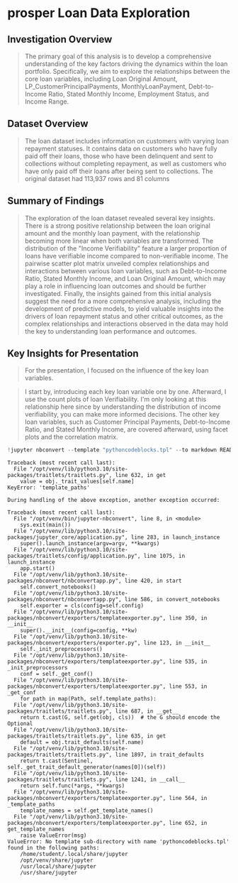 # prosper Loan Data Exploration

## Investigation Overview


>The primary goal of this analysis is to develop a comprehensive understanding of the key factors driving the dynamics within the loan portfolio. Specifically, we aim to explore the relationships between the core loan variables, including Loan Original Amount, LP_CustomerPrincipalPayments, MonthlyLoanPayment, Debt-to-Income Ratio, Stated Monthly Income, Employment Status, and Income Range.


## Dataset Overview

>The loan dataset includes information on customers with varying loan repayment statuses. It contains data on customers who have fully paid off their loans, those who have been delinquent and sent to collections without completing repayment, as well as customers who have only paid off their loans after being sent to collections. The original dataset had 113,937 rows and 81 columns

## Summary of Findings

>The exploration of the loan dataset revealed several key insights. There is a strong positive relationship between the loan original amount and the monthly loan payment, with the relationship becoming more linear when both variables are transformed. The distribution of the "Income Verifiability" feature a larger proportion of loans have verifiable income compared to non-verifiable income. The pairwise scatter plot matrix unveiled complex relationships and interactions between various loan variables, such as Debt-to-Income Ratio, Stated Monthly Income, and Loan Original Amount, which may play a role in influencing loan outcomes and should be further investigated. Finally, the insights gained from this initial analysis suggest the need for a more comprehensive analysis, including the development of predictive models, to yield valuable insights into the drivers of loan repayment status and other critical outcomes, as the complex relationships and interactions observed in the data may hold the key to understanding loan performance and outcomes.

## Key Insights for Presentation
>For the presentation, I focused on the influence of the key loan variables. 

>I start by, introducing each key loan variable one by one. Afterward, I use the count plots of loan Verifiability. I'm only looking at this relationship here since by understanding the distribution of income verifiability, you can make more informed decisions. The other key loan variables, such as Customer Principal Payments, Debt-to-Income Ratio, and Stated Monthly Income, are covered afterward, using facet plots and the correlation matrix.


```python
!jupyter nbconvert --template "pythoncodeblocks.tpl" --to markdown README.ipynb
```

    Traceback (most recent call last):
      File "/opt/venv/lib/python3.10/site-packages/traitlets/traitlets.py", line 632, in get
        value = obj._trait_values[self.name]
    KeyError: 'template_paths'
    
    During handling of the above exception, another exception occurred:
    
    Traceback (most recent call last):
      File "/opt/venv/bin/jupyter-nbconvert", line 8, in <module>
        sys.exit(main())
      File "/opt/venv/lib/python3.10/site-packages/jupyter_core/application.py", line 283, in launch_instance
        super().launch_instance(argv=argv, **kwargs)
      File "/opt/venv/lib/python3.10/site-packages/traitlets/config/application.py", line 1075, in launch_instance
        app.start()
      File "/opt/venv/lib/python3.10/site-packages/nbconvert/nbconvertapp.py", line 420, in start
        self.convert_notebooks()
      File "/opt/venv/lib/python3.10/site-packages/nbconvert/nbconvertapp.py", line 586, in convert_notebooks
        self.exporter = cls(config=self.config)
      File "/opt/venv/lib/python3.10/site-packages/nbconvert/exporters/templateexporter.py", line 350, in __init__
        super().__init__(config=config, **kw)
      File "/opt/venv/lib/python3.10/site-packages/nbconvert/exporters/exporter.py", line 123, in __init__
        self._init_preprocessors()
      File "/opt/venv/lib/python3.10/site-packages/nbconvert/exporters/templateexporter.py", line 535, in _init_preprocessors
        conf = self._get_conf()
      File "/opt/venv/lib/python3.10/site-packages/nbconvert/exporters/templateexporter.py", line 553, in _get_conf
        for path in map(Path, self.template_paths):
      File "/opt/venv/lib/python3.10/site-packages/traitlets/traitlets.py", line 687, in __get__
        return t.cast(G, self.get(obj, cls))  # the G should encode the Optional
      File "/opt/venv/lib/python3.10/site-packages/traitlets/traitlets.py", line 635, in get
        default = obj.trait_defaults(self.name)
      File "/opt/venv/lib/python3.10/site-packages/traitlets/traitlets.py", line 1897, in trait_defaults
        return t.cast(Sentinel, self._get_trait_default_generator(names[0])(self))
      File "/opt/venv/lib/python3.10/site-packages/traitlets/traitlets.py", line 1241, in __call__
        return self.func(*args, **kwargs)
      File "/opt/venv/lib/python3.10/site-packages/nbconvert/exporters/templateexporter.py", line 564, in _template_paths
        template_names = self.get_template_names()
      File "/opt/venv/lib/python3.10/site-packages/nbconvert/exporters/templateexporter.py", line 652, in get_template_names
        raise ValueError(msg)
    ValueError: No template sub-directory with name 'pythoncodeblocks.tpl' found in the following paths:
    	/home/student/.local/share/jupyter
    	/opt/venv/share/jupyter
    	/usr/local/share/jupyter
    	/usr/share/jupyter

